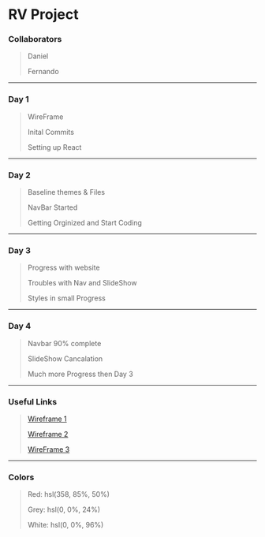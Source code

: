 # RV Project

### Collaborators

> Daniel
>
> Fernando

_________________________________

### Day 1

> WireFrame
>
> Inital Commits
>
> Setting up React

____________________________________

### Day 2

> Baseline themes & Files
>
> NavBar Started
>
> Getting Orginized and Start Coding

___________________________________

### Day 3

> Progress with website
>
> Troubles with Nav and SlideShow
>
> Styles in small Progress

__________________________________

### Day 4

> Navbar 90% complete
>
> SlideShow Cancalation
>
> Much more Progress then Day 3

__________________________________

### Useful Links

> [Wireframe 1](rvproject/src/img/WireFrame2.jpg)
>
> [Wireframe 2](rvproject/src/img/WireFrame1.jpg)
>
> [WireFrame 3](rvproject/src/img/Wireframe.png)

_______________________________

### Colors

> Red: hsl(358, 85%, 50%)
>
> Grey: hsl(0, 0%, 24%)
>
> White: 	hsl(0, 0%, 96%)